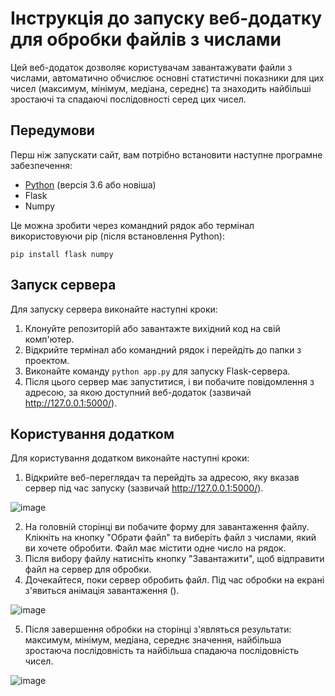 # Інструкція до запуску веб-додатку для обробки файлів з числами
Цей веб-додаток дозволяє користувачам завантажувати файли з числами, автоматично обчислює основні статистичні показники для цих чисел (максимум, мінімум, медіана, середнє) та знаходить найбільші зростаючі та спадаючі послідовності серед цих чисел.

## Передумови
Перш ніж запускати сайт, вам потрібно встановити наступне програмне забезпечення:

- [Python](https://www.python.org/downloads/) (версія 3.6 або новіша)
- Flask
- Numpy

Це можна зробити через командний рядок або термінал використовуючи pip (після встановлення Python):

`pip install flask numpy`

## Запуск сервера
Для запуску сервера виконайте наступні кроки:

1. Клонуйте репозиторій або завантажте вихідний код на свій комп'ютер.
2. Відкрийте термінал або командний рядок і перейдіть до папки з проектом.
3. Виконайте команду `python app.py` для запуску Flask-сервера.
4. Після цього сервер має запуститися, і ви побачите повідомлення з адресою, за якою доступний веб-додаток (зазвичай http://127.0.0.1:5000/).

## Користування додатком
Для користування додатком виконайте наступні кроки:

1. Відкрийте веб-переглядач та перейдіть за адресою, яку вказав сервер під час запуску (зазвичай http://127.0.0.1:5000/).

![image](https://github.com/Friendly-Neighborhood/large_number_analysis/assets/68468538/2bc7ae16-4bad-4534-a3c2-9afa1ac8ef97)


2. На головній сторінці ви побачите форму для завантаження файлу. Клікніть на кнопку "Обрати файл" та виберіть файл з числами, який ви хочете обробити. Файл має містити одне число на рядок.
3. Після вибору файлу натисніть кнопку "Завантажити", щоб відправити файл на сервер для обробки.
4. Дочекайтеся, поки сервер обробить файл. Під час обробки на екрані з'явиться анімація завантаження ().

![image](https://github.com/Friendly-Neighborhood/large_number_analysis/assets/68468538/7cee9734-8b97-4e63-902c-22b1af2b3785)

5. Після завершення обробки на сторінці з'являться результати: максимум, мінімум, медіана, середнє значення, найбільша зростаюча послідовність та найбільша спадаюча послідовність чисел.

![image](https://github.com/Friendly-Neighborhood/large_number_analysis/assets/68468538/d0be369f-04c4-4b30-8870-37eb58fe6c6c)

